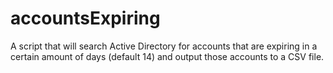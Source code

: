 accountsExpiring
================
A script that will search Active Directory for accounts that are expiring in a certain amount of days (default 14) and output those accounts to a CSV file. 
